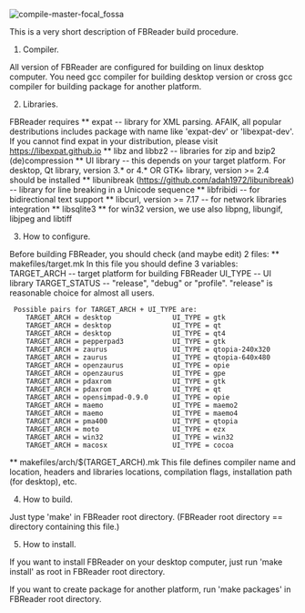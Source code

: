 ![compile-master-focal_fossa](https://github.com/alderocas/FBReader/workflows/compile-master-focal_fossa/badge.svg)

This is a very short description of FBReader build procedure.

1. Compiler.

All version of FBReader are configured for building on linux desktop
computer. You need gcc compiler for building desktop version or cross
gcc compiler for building package for another platform.

2. Libraries.

FBReader requires
  ** expat -- library for XML parsing. AFAIK, all popular destributions
     includes package with name like 'expat-dev' or 'libexpat-dev'.
     If you cannot find expat in your distribution, please visit
     https://libexpat.github.io
  ** libz and libbz2 -- libraries for zip and bzip2 (de)compression
  ** UI library -- this depends on your target platform. For desktop,
       Qt library, version 3.* or 4.*
     OR
       GTK+ library, version >= 2.4 
     should be installed
  ** libunibreak (https://github.com/adah1972/libunibreak) -- library for line breaking in a Unicode sequence
  ** libfribidi -- for bidirectional text support
  ** libcurl, version >= 7.17 -- for network libraries integration
	** libsqlite3
  ** for win32 version, we use also libpng, libungif, libjpeg and libtiff

3. How to configure.

Before building FBReader, you should check (and maybe edit) 2 files:
  ** makefiles/target.mk
     In this file you should define 3 variables:
       TARGET_ARCH -- target platform for building FBReader
       UI_TYPE -- UI library
       TARGET_STATUS -- "release", "debug" or "profile". "release" is
         reasonable choice for almost all users.

     Possible pairs for TARGET_ARCH + UI_TYPE are:
        TARGET_ARCH = desktop               UI_TYPE = gtk
        TARGET_ARCH = desktop               UI_TYPE = qt
        TARGET_ARCH = desktop               UI_TYPE = qt4
        TARGET_ARCH = pepperpad3            UI_TYPE = gtk
        TARGET_ARCH = zaurus                UI_TYPE = qtopia-240x320
        TARGET_ARCH = zaurus                UI_TYPE = qtopia-640x480
        TARGET_ARCH = openzaurus            UI_TYPE = opie
        TARGET_ARCH = openzaurus            UI_TYPE = gpe
        TARGET_ARCH = pdaxrom               UI_TYPE = gtk
        TARGET_ARCH = pdaxrom               UI_TYPE = qt
        TARGET_ARCH = opensimpad-0.9.0      UI_TYPE = opie
        TARGET_ARCH = maemo                 UI_TYPE = maemo2
        TARGET_ARCH = maemo                 UI_TYPE = maemo4
        TARGET_ARCH = pma400                UI_TYPE = qtopia
        TARGET_ARCH = moto                  UI_TYPE = ezx
        TARGET_ARCH = win32                 UI_TYPE = win32
        TARGET_ARCH = macosx                UI_TYPE = cocoa

  ** makefiles/arch/$(TARGET_ARCH).mk
     This file defines compiler name and location, headers and libraries
     locations, compilation flags, installation path (for desktop), etc.

4. How to build.

Just type 'make' in FBReader root directory. (FBReader root directory ==
directory containing this file.)

5. How to install.

If you want to install FBReader on your desktop computer, just run 'make install'
as root in FBReader root directory.

If you want to create package for another platform, run 'make packages' in
FBReader root directory.
